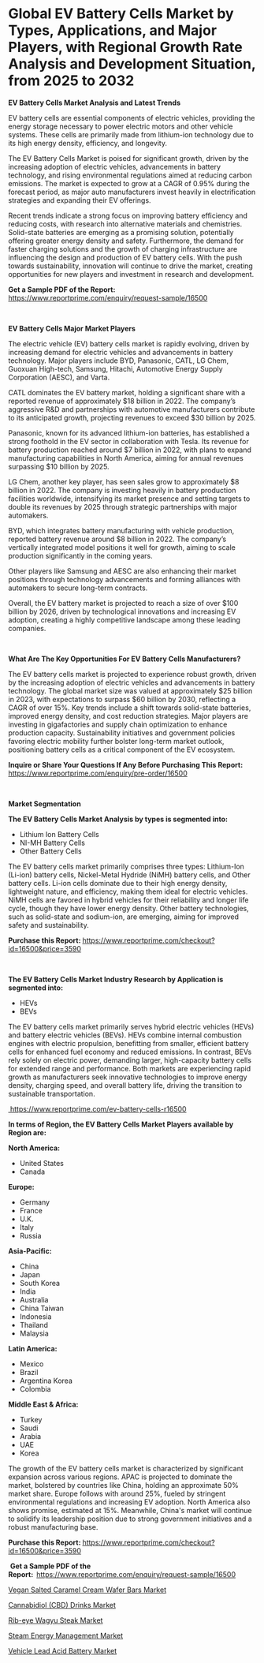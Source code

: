 <p><h1>Global EV Battery Cells Market by Types, Applications, and Major Players, with Regional Growth Rate Analysis and Development Situation, from 2025 to 2032</h1></p><p><strong>EV Battery Cells Market Analysis and Latest Trends</strong></p>
<p><p>EV battery cells are essential components of electric vehicles, providing the energy storage necessary to power electric motors and other vehicle systems. These cells are primarily made from lithium-ion technology due to its high energy density, efficiency, and longevity. </p><p>The EV Battery Cells Market is poised for significant growth, driven by the increasing adoption of electric vehicles, advancements in battery technology, and rising environmental regulations aimed at reducing carbon emissions. The market is expected to grow at a CAGR of 0.95% during the forecast period, as major auto manufacturers invest heavily in electrification strategies and expanding their EV offerings. </p><p>Recent trends indicate a strong focus on improving battery efficiency and reducing costs, with research into alternative materials and chemistries. Solid-state batteries are emerging as a promising solution, potentially offering greater energy density and safety. Furthermore, the demand for faster charging solutions and the growth of charging infrastructure are influencing the design and production of EV battery cells. With the push towards sustainability, innovation will continue to drive the market, creating opportunities for new players and investment in research and development.</p></p>
<p><strong>Get a Sample PDF of the Report:&nbsp;</strong> <a href="https://www.reportprime.com/enquiry/request-sample/16500?utm_campaign=2641&utm_medium=2&utm_source=Github&utm_content=ia&utm_term=17032025&utm_id=ev-battery-cells">https://www.reportprime.com/enquiry/request-sample/16500</a></p>
<p>&nbsp;</p>
<p><strong>EV Battery Cells Major Market Players</strong></p>
<p><p>The electric vehicle (EV) battery cells market is rapidly evolving, driven by increasing demand for electric vehicles and advancements in battery technology. Major players include BYD, Panasonic, CATL, LG Chem, Guoxuan High-tech, Samsung, Hitachi, Automotive Energy Supply Corporation (AESC), and Varta.</p><p>CATL dominates the EV battery market, holding a significant share with a reported revenue of approximately $18 billion in 2022. The company’s aggressive R&D and partnerships with automotive manufacturers contribute to its anticipated growth, projecting revenues to exceed $30 billion by 2025.</p><p>Panasonic, known for its advanced lithium-ion batteries, has established a strong foothold in the EV sector in collaboration with Tesla. Its revenue for battery production reached around $7 billion in 2022, with plans to expand manufacturing capabilities in North America, aiming for annual revenues surpassing $10 billion by 2025.</p><p>LG Chem, another key player, has seen sales grow to approximately $8 billion in 2022. The company is investing heavily in battery production facilities worldwide, intensifying its market presence and setting targets to double its revenues by 2025 through strategic partnerships with major automakers.</p><p>BYD, which integrates battery manufacturing with vehicle production, reported battery revenue around $8 billion in 2022. The company’s vertically integrated model positions it well for growth, aiming to scale production significantly in the coming years.</p><p>Other players like Samsung and AESC are also enhancing their market positions through technology advancements and forming alliances with automakers to secure long-term contracts.</p><p>Overall, the EV battery market is projected to reach a size of over $100 billion by 2026, driven by technological innovations and increasing EV adoption, creating a highly competitive landscape among these leading companies.</p></p>
<p>&nbsp;</p>
<p><strong>What Are The Key Opportunities For EV Battery Cells Manufacturers?</strong></p>
<p><p>The EV battery cells market is projected to experience robust growth, driven by the increasing adoption of electric vehicles and advancements in battery technology. The global market size was valued at approximately $25 billion in 2023, with expectations to surpass $60 billion by 2030, reflecting a CAGR of over 15%. Key trends include a shift towards solid-state batteries, improved energy density, and cost reduction strategies. Major players are investing in gigafactories and supply chain optimization to enhance production capacity. Sustainability initiatives and government policies favoring electric mobility further bolster long-term market outlook, positioning battery cells as a critical component of the EV ecosystem.</p></p>
<p><strong>Inquire or Share Your Questions If Any Before Purchasing This Report:</strong> <a href="https://www.reportprime.com/enquiry/pre-order/16500?utm_campaign=2641&utm_medium=2&utm_source=Github&utm_content=ia&utm_term=17032025&utm_id=ev-battery-cells">https://www.reportprime.com/enquiry/pre-order/16500</a></p>
<p>&nbsp;</p>
<p><strong>Market Segmentation</strong></p>
<p><strong>The EV Battery Cells Market Analysis by types is segmented into:</strong></p>
<p><ul><li>Lithium Ion Battery Cells</li><li>NI-MH Battery Cells</li><li>Other Battery Cells</li></ul></p>
<p><p>The EV battery cells market primarily comprises three types: Lithium-Ion (Li-ion) battery cells, Nickel-Metal Hydride (NiMH) battery cells, and Other battery cells. Li-ion cells dominate due to their high energy density, lightweight nature, and efficiency, making them ideal for electric vehicles. NiMH cells are favored in hybrid vehicles for their reliability and longer life cycle, though they have lower energy density. Other battery technologies, such as solid-state and sodium-ion, are emerging, aiming for improved safety and sustainability.</p></p>
<p><strong>Purchase this Report:&nbsp;</strong><a href="https://www.reportprime.com/checkout?id=16500&price=3590&utm_campaign=2641&utm_medium=2&utm_source=Github&utm_content=ia&utm_term=17032025&utm_id=ev-battery-cells">https://www.reportprime.com/checkout?id=16500&price=3590</a></p>
<p>&nbsp;</p>
<p><strong>The EV Battery Cells Market Industry Research by Application is segmented into:</strong></p>
<p><ul><li>HEVs</li><li>BEVs</li></ul></p>
<p><p>The EV battery cells market primarily serves hybrid electric vehicles (HEVs) and battery electric vehicles (BEVs). HEVs combine internal combustion engines with electric propulsion, benefitting from smaller, efficient battery cells for enhanced fuel economy and reduced emissions. In contrast, BEVs rely solely on electric power, demanding larger, high-capacity battery cells for extended range and performance. Both markets are experiencing rapid growth as manufacturers seek innovative technologies to improve energy density, charging speed, and overall battery life, driving the transition to sustainable transportation.</p></p>
<p><a href="https://www.reportprime.com/ev-battery-cells-r16500?utm_campaign=2641&utm_medium=2&utm_source=Github&utm_content=ia&utm_term=17032025&utm_id=ev-battery-cells">&nbsp;https://www.reportprime.com/ev-battery-cells-r16500</a></p>
<p><strong>In terms of Region, the EV Battery Cells Market Players available by Region are:</strong></p>
<p>
    <p> <strong> North America: </strong>
        <ul>
            <li>United States</li>
            <li>Canada</li>
        </ul>
        </p> 
    <p> <strong> Europe: </strong>
        <ul>
            <li>Germany</li>
            <li>France</li>
            <li>U.K.</li>
            <li>Italy</li>
            <li>Russia</li>
        </ul>
        </p> 
    <p> <strong> Asia-Pacific: </strong>
        <ul>
            <li>China</li>
            <li>Japan</li>
            <li>South Korea</li>
            <li>India</li>
            <li>Australia</li>
            <li>China Taiwan</li>
            <li>Indonesia</li>
            <li>Thailand</li>
            <li>Malaysia</li>
        </ul>
        </p> 
    <p> <strong> Latin America: </strong>
        <ul>
            <li>Mexico</li>
            <li>Brazil</li>
            <li>Argentina Korea</li>
            <li>Colombia</li>
        </ul>
        </p> 
    <p> <strong> Middle East & Africa: </strong>
        <ul>
            <li>Turkey</li>
            <li>Saudi</li>
            <li>Arabia</li>
            <li>UAE</li>
            <li>Korea</li>
        </ul>
    </p>
    </p>
<p><p>The growth of the EV battery cells market is characterized by significant expansion across various regions. APAC is projected to dominate the market, bolstered by countries like China, holding an approximate 50% market share. Europe follows with around 25%, fueled by stringent environmental regulations and increasing EV adoption. North America also shows promise, estimated at 15%. Meanwhile, China's market will continue to solidify its leadership position due to strong government initiatives and a robust manufacturing base.</p></p>
<p><strong>Purchase this Report: </strong><a href="https://www.reportprime.com/checkout?id=16500&price=3590&utm_campaign=2641&utm_medium=2&utm_source=Github&utm_content=ia&utm_term=17032025&utm_id=ev-battery-cells">https://www.reportprime.com/checkout?id=16500&price=3590</a></p>
<p>&nbsp;<strong>Get a Sample PDF of the Report:&nbsp;&nbsp;</strong><a href="https://www.reportprime.com/enquiry/request-sample/16500?utm_campaign=2641&utm_medium=2&utm_source=Github&utm_content=ia&utm_term=17032025&utm_id=ev-battery-cells">https://www.reportprime.com/enquiry/request-sample/16500</a></p>
<p><strong></strong></p>
<p><p><a href="https://www.linkedin.com/pulse/vegan-salted-caramel-cream-wafer-bars-market-in-depth-report-3kahe?utm_campaign=2641&utm_medium=2&utm_source=Github&utm_content=ia&utm_term=17032025&utm_id=ev-battery-cells">Vegan Salted Caramel Cream Wafer Bars Market</a></p><p><a href="https://www.linkedin.com/pulse/exploring-cannabidiol-cbd-drinks-market-strategic-insights-hoqae?utm_campaign=2641&utm_medium=2&utm_source=Github&utm_content=ia&utm_term=17032025&utm_id=ev-battery-cells">Cannabidiol (CBD) Drinks Market</a></p><p><a href="https://www.linkedin.com/pulse/rib-eye-wagyu-steak-market-trends-projected-cagr-96-from-2025-tjxqe?utm_campaign=2641&utm_medium=2&utm_source=Github&utm_content=ia&utm_term=17032025&utm_id=ev-battery-cells">Rib-eye Wagyu Steak Market</a></p><p><a href="https://www.linkedin.com/pulse/steam-energy-management-market-size-expansion-analysis-gdmje?utm_campaign=2641&utm_medium=2&utm_source=Github&utm_content=ia&utm_term=17032025&utm_id=ev-battery-cells">Steam Energy Management Market</a></p><p><a href="https://www.linkedin.com/pulse/market-overview-vehicle-lead-acid-battery-projected-grow-f8bkc?utm_campaign=2641&utm_medium=2&utm_source=Github&utm_content=ia&utm_term=17032025&utm_id=ev-battery-cells">Vehicle Lead Acid Battery Market</a></p></p>